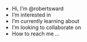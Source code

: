 - Hi, I’m @robertsward
- I’m interested in
- I’m currently learning about
- I’m looking to collaborate on
- How to reach me ...

<!---
robertsward/robertsward is a ✨ special ✨ repository because its `README.md` (this file) appears on your GitHub profile.
You can click the Preview link to take a look at your changes.
--->
